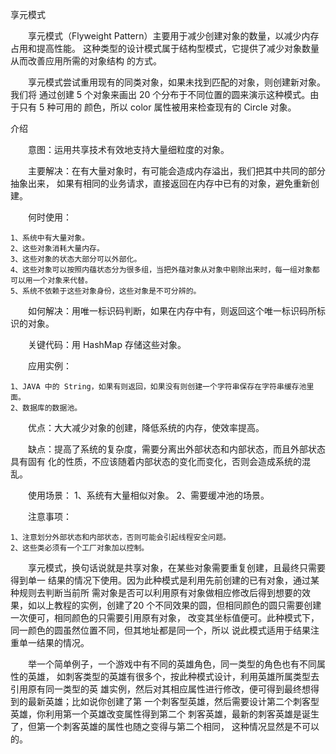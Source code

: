 享元模式

　　享元模式（Flyweight Pattern）主要用于减少创建对象的数量，以减少内存占用和提高性能。
这种类型的设计模式属于结构型模式，它提供了减少对象数量从而改善应用所需的对象结构
的方式。

　　享元模式尝试重用现有的同类对象，如果未找到匹配的对象，则创建新对象。我们将
通过创建 5 个对象来画出 20 个分布于不同位置的圆来演示这种模式。由于只有 5 种可用的
颜色，所以 color 属性被用来检查现有的 Circle 对象。

介绍

　　意图：运用共享技术有效地支持大量细粒度的对象。

　　主要解决：在有大量对象时，有可能会造成内存溢出，我们把其中共同的部分抽象出来，
如果有相同的业务请求，直接返回在内存中已有的对象，避免重新创建。

　　何时使用： 

    1、系统中有大量对象。 
    2、这些对象消耗大量内存。 
    3、这些对象的状态大部分可以外部化。 
    4、这些对象可以按照内蕴状态分为很多组，当把外蕴对象从对象中剔除出来时，每一组对象都可以用一个对象来代替。 
    5、系统不依赖于这些对象身份，这些对象是不可分辨的。

　　如何解决：用唯一标识码判断，如果在内存中有，则返回这个唯一标识码所标识的对象。

　　关键代码：用 HashMap 存储这些对象。

　　应用实例： 

    1、JAVA 中的 String，如果有则返回，如果没有则创建一个字符串保存在字符串缓存池里面。 
    2、数据库的数据池。

　　优点：大大减少对象的创建，降低系统的内存，使效率提高。

　　缺点：提高了系统的复杂度，需要分离出外部状态和内部状态，而且外部状态具有固有
化的性质，不应该随着内部状态的变化而变化，否则会造成系统的混乱。

　　使用场景： 1、系统有大量相似对象。 2、需要缓冲池的场景。

　　注意事项：

    1、注意划分外部状态和内部状态，否则可能会引起线程安全问题。 
    2、这些类必须有一个工厂对象加以控制。
    
    
　　享元模式，换句话说就是共享对象，在某些对象需要重复创建，且最终只需要得到单一
结果的情况下使用。因为此种模式是利用先前创建的已有对象，通过某种规则去判断当前所
需对象是否可以利用原有对象做相应修改后得到想要的效果，如以上教程的实例，创建了20
个不同效果的圆，但相同颜色的圆只需要创建一次便可，相同颜色的只需要引用原有对象，
改变其坐标值便可。此种模式下，同一颜色的圆虽然位置不同，但其地址都是同一个，所以
说此模式适用于结果注重单一结果的情况。

　　举一个简单例子，一个游戏中有不同的英雄角色，同一类型的角色也有不同属性的英雄，
如刺客类型的英雄有很多个，按此种模式设计，利用英雄所属类型去引用原有同一类型的英
雄实例，然后对其相应属性进行修改，便可得到最终想得到的最新英雄；比如说你创建了第
一个刺客型英雄，然后需要设计第二个刺客型英雄，你利用第一个英雄改变属性得到第二个
刺客英雄，最新的刺客英雄是诞生了，但第一个刺客英雄的属性也随之变得与第二个相同，
这种情况显然是不可以的。